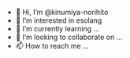 - 👋 Hi, I’m @kinumiya-norihito
- 👀 I’m interested in esolang
- 🌱 I’m currently learning ...
- 💞️ I’m looking to collaborate on ...
- 📫 How to reach me ...

<!---
kinumiya-norihito/kinumiya-norihito is a ✨ special ✨ repository because its `README.md` (this file) appears on your GitHub profile.
You can click the Preview link to take a look at your changes.
--->
